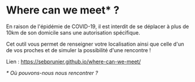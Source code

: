 # Where can we meet* ?

En raison de l'épidémie de COVID-19, il est interdit de se déplacer à plus de 10km de son domicile sans une autorisation spécifique.

Cet outil vous permet de renseigner votre localisation ainsi que celle d'un de vos proches et de simuler la possibilité d'une rencontre !

Lien : https://sebprunier.github.io/where-can-we-meet/

_* Où pouvons-nous nous rencontrer ?_
